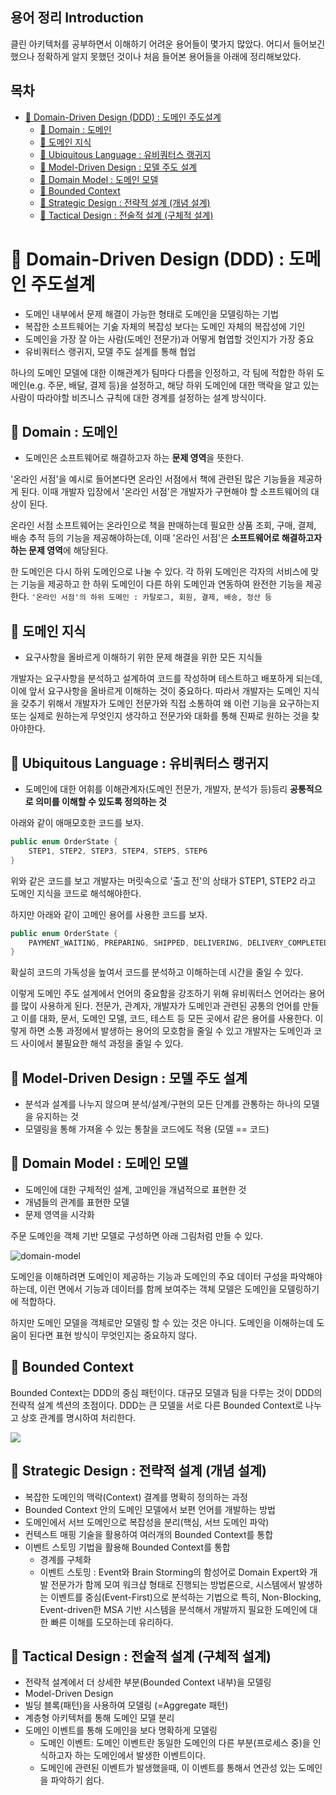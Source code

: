 ## 용어 정리 Introduction

클린 아키텍처를 공부하면서 이해하기 어려운 용어들이 몇가지 많았다. 어디서 들어보긴 했으나 정확하게 알지 못했던 것이나 처음 들어본 용어들을 아래에 정리해보았다.

## 목차

- [📕 Domain-Driven Design (DDD) : 도메인 주도설계](#-domain-driven-design-ddd--도메인-주도설계)
  - [📎 Domain : 도메인](#-domain--도메인)
  - [📎 도메인 지식](#-도메인-지식)
  - [📎 Ubiquitous Language : 유비쿼터스 랭귀지](#-ubiquitous-language--유비쿼터스-랭귀지)
  - [📎 Model-Driven Design : 모델 주도 설계](#-model-driven-design--모델-주도-설계)
  - [📎 Domain Model : 도메인 모델](#-domain-model--도메인-모델)
  - [📎 Bounded Context](#-bounded-context)
  - [📎 Strategic Design : 전략적 설계 (개념 설계)](#-strategic-design--전략적-설계-개념-설계)
  - [📎 Tactical Design : 전술적 설계 (구체적 설계)](#-tactical-design--전술적-설계-구체적-설계)

# 📕 Domain-Driven Design (DDD) : 도메인 주도설계

- 도메인 내부에서 문제 해결이 가능한 형태로 도메인을 모델링하는 기법
- 복잡한 소프트웨어는 기숧 자체의 복잡성 보다는 도메인 자체의 복잡성에 기인
- 도메인을 가장 잘 아는 사람(도메인 전문가)과 어떻게 협엽할 것인지가 가장 중요
- 유비쿼터스 랭귀지, 모델 주도 설계를 통해 협업

하나의 도메인 모델에 대한 이해관계가 팀마다 다름을 인정하고, 각 팀에 적합한 하위 도메인(e.g. 주문, 배달, 결제 등)을 설정하고, 해당 하위 도메인에 대한 맥락을 알고 있는 사람이 따라야할 비즈니스 규칙에 대한 경계를 설정하는 설계 방식이다.

## 📎 Domain : 도메인

- 도메인은 소프트웨어로 해결하고자 하는 **문제 영역**을 뜻한다.  

'온라인 서점'을 예시로 들어본다면 온라인 서점에서 책에 관련된 많은 기능들을 제공하게 된다. 이때 개발자 입장에서 '온라인 서점'은 개발자가 구현해야 할 소프트웨어의 대상이 된다.

온라인 서점 소프트웨어는 온라인으로 책을 판매하는데 필요한 상품 조회, 구매, 결제, 배송 추적 등의 기능을 제공해야하는데, 이때 '온라인 서점'은 **소프트웨어로 해결하고자 하는 문제 영역**에 해당된다.

한 도메인은 다시 하위 도메인으로 나눌 수 있다. 각 하위 도메인은 각자의 서비스에 맞는 기능을 제공하고 한 하위 도메인이 다른 하위 도메인과 연동하여 완전한 기능을 제공한다.
`'온라인 서점'의 하위 도메인 : 카탈로그, 회원, 결제, 배송, 정산 등`

## 📎 도메인 지식

- 요구사항을 올바르게 이해하기 위한 문제 해결을 위한 모든 지식들

개발자는 요구사항을 분석하고 설계하여 코드를 작성하며 테스트하고 배포하게 되는데, 이에 앞서 요구사항을 올바르게 이해하는 것이 중요하다. 따라서 개발자는 도메인 지식을 갖추기 위해서 개발자가 도메인 전문가와 직접 소통하여 왜 이런 기능을 요구하는지 또는 실제로 원하는게 무엇인지 생각하고 전문가와 대화를 통해 진짜로 원하는 것을 찾아야한다.

## 📎 Ubiquitous Language : 유비쿼터스 랭귀지

- 도메인에 대한 어휘를 이해관계자(도메인 전문가, 개발자, 분석가 등)등리 **공통적으로 의미를 이해할 수 있도록 정의하는 것**

아래와 같이 애매모호한 코드를 보자.
```java
public enum OrderState {
    STEP1, STEP2, STEP3, STEP4, STEP5, STEP6
}
```
위와 같은 코드를 보고 개발자는 머릿속으로 '출고 전'의 상태가 STEP1, STEP2 라고 도메인 지식을 코드로 해석해야한다.

하지만 아래와 같이 고메인 용어를 사용한 코드를 보자.
```java
public enum OrderState {
    PAYMENT_WAITING, PREPARING, SHIPPED, DELIVERING, DELIVERY_COMPLETED, CANCELED
}
```
확실히 코드의 가독성을 높여서 코드를 분석하고 이해하는데 시간을 줄일 수 있다.

이렇게 도메인 주도 설계에서 언어의 중요함을 강조하기 위해 유비쿼터스 언어라는 용어를 많이 사용하게 된다. 전문가, 관계자, 개발자가 도메인과 관련된 공통의 언어를 만들고 이를 대화, 문서, 도메인 모델, 코드, 테스트 등 모든 곳에서 같은 용어를 사용한다. 이렇게 하면 소통 과정에서 발생하는 용어의 모호함을 줄일 수 있고 개발자는 도메인과 코드 사이에서 불필요한 해석 과정을 줄일 수 있다.


## 📎 Model-Driven Design : 모델 주도 설계

- 분석과 설계를 나누지 않으며 분석/설계/구현의 모든 단계를 관통하는 하나의 모델을 유지하는 것
- 모델링을 통해 가져올 수 있는 통찰을 코드에도 적용 (모델 == 코드)

## 📎 Domain Model : 도메인 모델

- 도메인에 대한 구체적인 설계, 고메인을 개념적으로 표현한 것
- 개념들의 관계를 표현한 모델
- 문제 영역을 시각화

주문 도메인을 객체 기반 모델로 구성하면 아래 그림처럼 만들 수 있다.

![domain-model](https://img1.daumcdn.net/thumb/R1280x0/?scode=mtistory2&fname=https%3A%2F%2Fblog.kakaocdn.net%2Fdn%2FkX4F0%2FbtrCPGKQse6%2FZtXmJtkeOJEHSy0ClWNSaK%2Fimg.png)

도메인을 이해하려면 도메인이 제공하는 기능과 도메인의 주요 데이터 구성을 파악해야 하는데, 이런 면에서 기능과 데이터를 함께 보여주는 객체 모델은 도메인을 모델링하기에 적합하다.

하지만 도메인 모델을 객체로만 모델링 할 수 있는 것은 아니다. 도메인을 이해하는데 도움이 된다면 표현 방식이 무엇인지는 중요하지 않다.

## 📎 Bounded Context

Bounded Context는 DDD의 중심 패턴이다. 대규모 모델과 팀을 다루는 것이 DDD의 전략적 설계 섹션의 초점이다. DDD는 큰 모델을 서로 다른 Bounded Context로 나누고 상호 관계를 명시하여 처리한다.

![](https://velog.velcdn.com/cloudflare/cks8483/14c69b2a-4e57-4366-93ea-d423c1e1b6b9/image.png)

## 📎 Strategic Design : 전략적 설계 (개념 설계)

- 복잡한 도메인의 맥락(Context) 결계를 명확히 정의하는 과정
- Bounded Context 안의 도메인 모델에서 보편 언어를 개발하는 방법
- 도메인에서 서브 도메인으로 복잡성을 분리(핵심, 서브 도메인 파악)
- 컨텍스트 매핑 기술을 활용하여 여러개의 Bounded Context를 통합
- 이벤트 스토밍 기법을 활용해 Bounded Context를 통합
  - 경계를 구체화
  - 이벤트 스토밍 : Event와 Brain Storming의 함성어로 Domain Expert와 개발 전문가가 함께 모여 워크샵 형태로 진행되는 방법론으로, 시스템에서 발생하는 이벤트를 중심(Event-First)으로 분석하는 기법으로 특히, Non-Blocking, Event-driven한 MSA 기반 시스템을 분석해서 개발까지 필요한 도메인에 대한 빠른 이해를 도모하는데 유리하다.

## 📎 Tactical Design : 전술적 설계 (구체적 설계)

- 전략적 설계에서 더 상세한 부분(Bounded Context 내부)을 모델링
- Model-Driven Design 
- 빌딩 블록(패턴)을 사용하여 모델링 (=Aggregate 패턴)
- 계층형 아키텍처를 통해 도메인 모델 분리
- 도메인 이벤트를 통해 도메인을 보다 명확하게 모델링
  - 도메인 이벤트: 도메인 이벤트란 동일한 도메인의 다른 부분(프로세스 중)을 인식하고자 하는 도메인에서 발생한 이벤트이다.
  - 도메인에 관련된 이벤트가 발생했을때, 이 이벤트를 통해서 연관성 있는 도메인을 파악하기 쉽다.